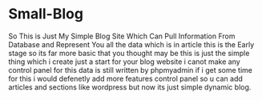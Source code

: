 # Small-Blog
So This is Just My Simple Blog Site Which Can Pull Information From Database and Represent You all the data which is in article this is the
Early stage so its far more basic that you thought may be this is just the simple thing which i create just a start for your blog website
i canot make any control panel for this data is still written by phpmyadmin if i get some time for this i would defenetly add more features
control panel so u can add articles and sections like wordpress but now its just simple dynamic blog.

